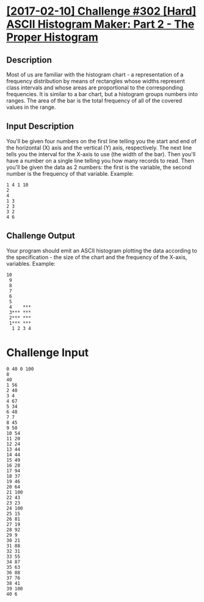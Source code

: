 # [[2017-02-10] Challenge #302 [Hard] ASCII Histogram Maker: Part 2 - The Proper Histogram](https://www.reddit.com/r/dailyprogrammer/comments/5t7l07/20170210_challenge_302_hard_ascii_histogram_maker/)

## Description

Most of us are familiar with the histogram chart - a representation of a
frequency distribution by means of rectangles whose widths represent class
intervals and whose areas are proportional to the corresponding frequencies. It
is similar to a bar chart, but a histogram groups numbers into ranges. The area
of the bar is the total frequency of all of the covered values in the range. 

## Input Description

You'll be given four numbers on the first line telling you the start and end of
the horizontal (X) axis and the vertical (Y) axis, respectively. The next line
tells you the interval for the X-axis to use (the width of the bar). Then
you'll have a number on a single line telling you how many records to read.
Then you'll be given the data as 2 numbers: the first is the variable, the
second number is the frequency of that variable. Example:

    1 4 1 10
    2
    4
    1 3
    2 3
    3 2
    4 6

## Challenge Output

Your program should emit an ASCII histogram plotting the data according to the
specification - the size of the chart and the frequency of the X-axis,
variables. Example:

    10
     9
     8
     7
     6
     5
     4    ***
     3*** ***
     2*** ***
     1*** ***
      1 2 3 4

# Challenge Input

    0 40 0 100
    8
    40
    1 56
    2 40
    3 4
    4 67
    5 34
    6 48
    7 7
    8 45
    9 50
    10 54
    11 20
    12 24
    13 44
    14 44
    15 49
    16 28
    17 94
    18 37
    19 46
    20 64
    21 100
    22 43
    23 23
    24 100
    25 15
    26 81
    27 19
    28 92
    29 9
    30 21
    31 88
    32 31
    33 55
    34 87
    35 63
    36 88
    37 76
    38 41
    39 100
    40 6
